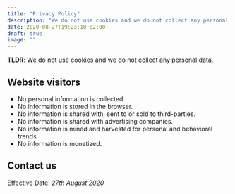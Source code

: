 ```yaml
---
title: "Privacy Policy"
description: "We do not use cookies and we do not collect any personal data."
date: 2020-08-27T19:23:18+02:00
draft: true
image: ""
---
```


__TLDR__: We do not use cookies and we do not collect any personal data.

## Website visitors

- No personal information is collected.
- No information is stored in the browser.
- No information is shared with, sent to or sold to third-parties.
- No information is shared with advertising companies.
- No information is mined and harvested for personal and behavioral trends.
- No information is monetized.

## Contact us

<!-- [Contact us]({{< relref "contact/index.md" >}}) if you have any questions. -->

Effective Date: _27th August 2020_
